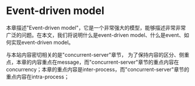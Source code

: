# Event-driven model

本章描述"Event-driven model"，它是一个非常强大的模型，能够描述非常非常广泛的问题。在本文，我们将说明什么是event-driven model、什么是event、如何实现event-driven model。

与本站内容密切相关的是"concurrent-server"章节， 为了保持内容的区分、侧重点，本章的内容重点在message，而"concurrent-server"章节的重点内容在concurrency；本章的重点内容是inter-process，而"concurrent-server"章节的重点内容在intra-process；